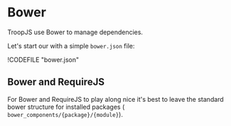 # Bower

TroopJS use Bower to manage dependencies.

Let's start our with a simple `bower.json` file:

!CODEFILE "bower.json"

## Bower and RequireJS

For Bower and RequireJS to play along nice it's best to leave the standard bower structure for installed packages ( `bower_components/{package}/{module}`).